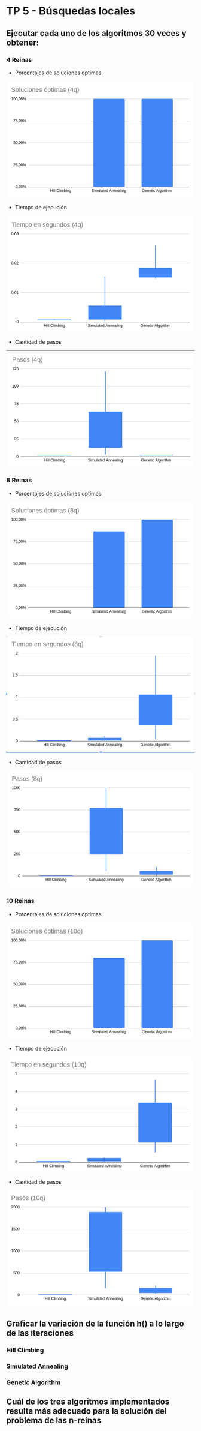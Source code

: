 # TP 5 - Búsquedas locales

## Ejecutar cada uno de los algoritmos 30 veces y obtener:

### 4 Reinas

- Porcentajes de soluciones optimas

![](./images/4q_solutions.png)

- Tiempo de ejecución

![](./images/4q_time.png)

- Cantidad de pasos

![](./images/4q_steps.png)

### 8 Reinas

- Porcentajes de soluciones optimas

![](./images/8q_solutions.png)

- Tiempo de ejecución

![](./images/8q_time.png)

- Cantidad de pasos

![](./images/8q_steps.png)

### 10 Reinas

- Porcentajes de soluciones optimas

![](./images/10q_solutions.png)

- Tiempo de ejecución

![](./images/10q_time.png)

- Cantidad de pasos

![](./images/10q_steps.png)



## Graficar la variación  de la función h() a lo largo de las iteraciones

### Hill Climbing

### Simulated Annealing

### Genetic Algorithm

## Cuál de los tres algoritmos implementados resulta más adecuado para la solución del problema de las n-reinas